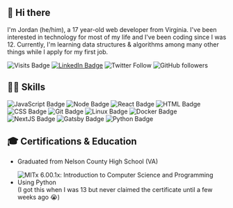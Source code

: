 ## 👋 Hi there
I'm Jordan (he/him), a 17 year-old web developer from Virginia. I've been interested in technology for most of my life and I've been coding since I was 12. Currently, I'm learning data structures & algorithms among many other things while I apply for my first job.


![Visits Badge](https://badges.pufler.dev/visits/jordan-tc/jordan-tc?logo=GitHub&color=blueviolet&style=flat-square)
[![LinkedIn Badge](https://img.shields.io/badge/LinkedIn-Profile-informational?style=flat-square&logo=linkedin&logoColor=white&color=blue)](https://www.linkedin.com/in/jordan-baron-b90984201/)
![Twitter Follow](https://img.shields.io/twitter/follow/jordanbaron_?label=jordanbaron_&logo=twitter&color=blue&style=flat-square)
![GitHub followers](https://img.shields.io/github/followers/jordan-tc?color=black&label=jordan-tc&logo=GitHub&style=flat-square)


## 👨‍💻 Skills
![JavaScript Badge](https://img.shields.io/badge/JavaScript-yellow?logo=JavaScript&style=flat-square)
![Node Badge](https://img.shields.io/badge/Node.js-lightgreen?logo=Node.js&style=flat-square)
![React Badge](https://img.shields.io/badge/React-blue?logo=React&style=flat-square)
![HTML Badge](https://img.shields.io/badge/HTML-orange?logo=HTML5&style=flat-square)
![CSS Badge](https://img.shields.io/badge/CSS-blue?logo=CSS3&style=flat-square)
![Git Badge](https://img.shields.io/badge/Git-orange?logo=Git&style=flat-square)
![Linux Badge](https://img.shields.io/badge/Linux-gray?logo=Linux&style=flat-square)
![Docker Badge](https://img.shields.io/badge/Docker-blue?logo=Docker&style=flat-square)
![NextJS Badge](https://img.shields.io/badge/Next.js-black?logo=Next.js&style=flat-square)
![Gatsby Badge](https://img.shields.io/badge/Gatsby-blueviolet?logo=Gatsby&style=flat-square)
![Python Badge](https://img.shields.io/badge/Python-blue?logo=Python&style=flat-square)

## 🎓 Certifications & Education
- Graduated from Nelson County High School (VA)

- ![MITx 6.00.1x: Introduction to Computer Science and Programming Using Python](https://courses.edx.org/certificates/7379d0764cd3434ea2ccb6f9ec42234d) (I got this when I was 13 but never claimed the certificate until a few weeks ago 😭)
